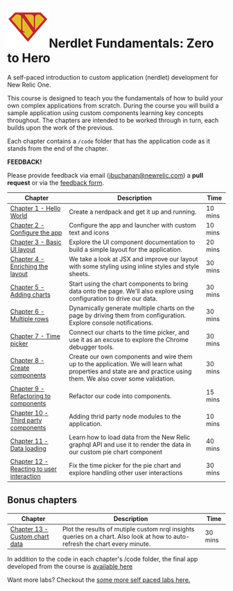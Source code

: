 # ![Hero](./resources/icon.png)Nerdlet Fundamentals: Zero to Hero

A self-paced introduction to custom application (nerdlet) development for New Relic One.

This course is designed to teach you the fundamentals of how to build your own complex applications from scratch. During the course you will build a sample application using custom components learning key concepts throughout. The chapters are intended to be worked through in turn, each builds upon the work of the previous. 

Each chapter contains a `/code` folder that has the application code as it stands from the end of the chapter.



**FEEDBACK!**

Please provide feedback via email (jbuchanan@newrelic.com) a **pull request** or via the [feedback form](https://forms.gle/STjad8z2YkdzwAWJA).




| Chapter                                                      | Description                                                  | Time    |
| ------------------------------------------------------------ | ------------------------------------------------------------ | ------- |
| [Chapter 1 - Hello World](./chapters/chapter-01)             | Create a nerdpack and get it up and running.                 | 10 mins |
| [Chapter 2 - Configure the app](./chapters/chapter-02)       | Configure the app and launcher with custom text and icons    | 10 mins |
| [Chapter 3 - Basic UI layout](./chapters/chapter-03)         | Explore the UI component documentation to build a simple layout for the application. | 20 mins |
| [Chapter 4 - Enriching the layout](./chapters/chapter-04)    | We take a look at JSX and improve our layout with some styling using inline styles and style sheets. | 30 mins |
| [Chapter 5 - Adding charts](./chapters/chapter-05)           | Start using the chart components to bring data onto the page. We'll also explore using configuration to drive our data. | 30 mins |
| [Chapter 6 - Multiple rows](./chapters/chapter-06)           | Dynamically generate multiple charts on the page by driving them from configuration. Explore console notifications. | 30 mins |
| [Chapter 7 - Time picker](./chapters/chapter-07)             | Connect our charts to the time picker, and use it as an excuse to explore the Chrome debugger tools. | 30 mins |
| [Chapter 8 - Create components](./chapters/chapter-08)       | Create our own components and wire them up to the application. We will learn what properties and state are and practice using them. We also cover some validation. | 30 mins |
| [Chapter 9 - Refactoring to components](./chapters/chapter-09) | Refactor our code into components.                           | 15 mins |
| [Chapter 10 - Third party components](./chapters/chapter-10) | Adding thrid party node modules to the application.          | 10 mins |
| [Chapter 11 - Data loading](./chapters/chapter-11)           | Learn how to load data from the New Relic graphql API and use it to render the data in our custom pie chart component | 40 mins |
| [Chapter 12 - Reacting to user interaction](./chapters/chapter-12) | Fix the time picker for the pie chart and explore handling other user interactions | 30 mins |



## Bonus chapters

| Chapter                                                 | Description                                                  | Time    |
| ------------------------------------------------------- | ------------------------------------------------------------ | ------- |
| [Chapter 13 - Custom chart data](./chapters/chapter-13) | Plot the results of mutiple custom nrql insights queries on a chart. Also look at how to auto-refresh the chart every minute. | 30 mins |



In addition to the code in each chapter's /code folder, the final app developed from the course is [available here](https://github.com/jsbnr/newrelic-nr1-nerdlet-zero-to-hero-app)



Want more labs? Checkout the [some more self paced labs here.](https://github.com/newrelic/nr1-workshop)

